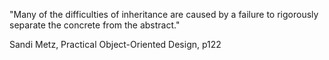 "Many of the difficulties of inheritance are caused by a failure to rigorously separate the concrete from the abstract."

Sandi Metz, Practical Object-Oriented Design, p122